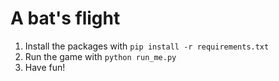 # A bat's flight

1. Install the packages with `pip install -r requirements.txt`
2. Run the game with `python run_me.py`
3. Have fun! 
